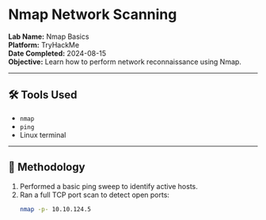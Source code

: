 # Nmap Network Scanning

**Lab Name:** Nmap Basics  
**Platform:** TryHackMe  
**Date Completed:** 2024-08-15  
**Objective:** Learn how to perform network reconnaissance using Nmap.

---

## 🛠 Tools Used
- `nmap`
- `ping`
- Linux terminal

---

## 📝 Methodology
1. Performed a basic ping sweep to identify active hosts.
2. Ran a full TCP port scan to detect open ports:
   ```bash
   nmap -p- 10.10.124.5
